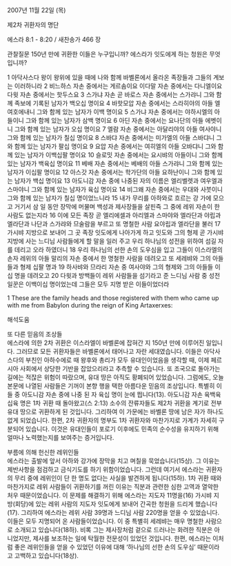 2007년 11월 22일 (목)

제2차 귀환자의 명단



에스라 8:1 - 8:20 / 새찬송가 466 장


관찰질문
150년 만에 귀환한 이들은 누구입니까? 
에스라가 잇도에게 하는 청원은 무엇입니까? 

1 아닥사스다 왕이 왕위에 있을 때에 나와 함께 바벨론에서 올라온 족장들과 그들의 계보는 이러하니라 2 비느하스 자손 중에서는 게르솜이요 이다말 자손 중에서는 다니엘이요 다윗 자손 중에서는 핫두스요 3 스가냐 자손 곧 바로스 자손 중에서는 스가랴니 그와 함께 족보에 기록된 남자가 백오십 명이요 4 바핫모압 자손 중에서는 스라히야의 아들 엘여호에내니 그와 함께 있는 남자가 이백 명이요 
5 스가냐 자손 중에서는 야하시엘의 아들이니 그와 함께 있는 남자가 삼백 명이요 6 아딘 자손 중에서는 요나단의 아들 에벳이니 그와 함께 있는 남자가 오십 명이요 7 엘람 자손 중에서는 아달리야의 아들 여사야니 그와 함께 있는 남자가 칠십 명이요 8 스바댜 자손 중에서는 미가엘의 아들 스바댜니 그와 함께 있는 남자가 팔십 명이요 9 요압 자손 중에서는 여히엘의 아들 오바댜니 그와 함께 있는 남자가 이백십팔 명이요 10 슬로밋 자손 중에서는 요시뱌의 아들이니 그와 함께 있는 남자가 백육십 명이요 11 베배 자손 중에서는 베배의 아들 스가랴니 그와 함께 있는 남자가 이십팔 명이요 12 아스갓 자손 중에서는 학가단의 아들 요하난이니 그와 함께 있는 남자가 백십 명이요 13 아도니감 자손 중에 나중된 자의 이름은 엘리벨렛과 여우엘과 스마야니 그와 함께 있는 남자가 육십 명이요 14 비그왜 자손 중에서는 우대와 사붓이니 그와 함께 있는 남자가 칠십 명이었느니라 15 내가 무리를 아하와로 흐르는 강 가에 모으고 거기서 삼 일 동안 장막에 머물며 백성과 제사장들을 살핀즉 그 중에 레위 자손이 한 사람도 없는지라 16 이에 모든 족장 곧 엘리에셀과 아리엘과 스마야와 엘라단과 야립과 엘라단과 나단과 스가랴와 므술람을 부르고 또 명철한 사람 요야립과 엘라단을 불러 17 가시뱌 지방으로 보내어 그 곳 족장 잇도에게 나아가게 하고 잇도와 그의 형제 곧 가시뱌 지방에 사는 느디님 사람들에게 할 말을 일러 주고 우리 하나님의 성전을 위하여 섬길 자를 데리고 오라 하였더니 18 우리 하나님의 선한 손의 도우심을 입고 그들이 이스라엘의 손자 레위의 아들 말리의 자손 중에서 한 명철한 사람을 데려오고 또 세레뱌와 그의 아들들과 형제 십팔 명과 19 하사뱌와 므라리 자손 중 여사야와 그의 형제와 그의 아들들 이십 명을 데려오고 20 다윗과 방백들이 레위 사람들을 섬기라고 준 느디님 사람 중 성전 일꾼은 이백이십 명이었는데 그들은 모두 지명 받은 이들이었더라 

1 These are the family heads and those registered with them who came up with me from Babylon during the reign of King Artaxerxes:

해석도움





또 다른 믿음의 조상들  
에스라에 의한 2차 귀환은 이스라엘이 바벨론에 잡혀간 지 150년 만에 이루어진 일입니다. 그러므로 모든 귀환자들은 바벨론에서 태어나고 자란 세대였습니다. 이들은 아닥사스다의 부친인 아하수에로 때 왕후와 총리가 모두 유대인이었음을 생각할 때, 이제 페르시아 사회에서 상당한 기반을 잡았으리라고 추측할 수 있습니다. 또 조국으로 돌아가는 길에는 적잖은 위험이 따랐으며, 유대 땅은 아직도 황폐되어 있었습니다. 그럼에도, 오늘 본문에 나열된 사람들은 기꺼이 본향 행을 택한 아름다운 믿음의 조상입니다. 특별히 이들 중 아도니감 자손 중에 나중 된 자 육십 명이 눈에 띕니다(13). 아도니감 자손 육백육십육 명은 1차 귀환 때 돌아왔고(스 2:13) 소수의 잔류자들도 제2차 귀환을 계기로 전부 유대 땅으로 귀환하게 된 것입니다. 그리하여 이 가문에는 바벨론 땅에 남은 자가 하나도 없게 되었습니다. 한편, 2차 귀환자의 명부도 1차 귀환자와 마찬가지로 가계가 자세히 구분되어 있습니다. 이것은 유대인들이 포로기 이후에도 민족의 순수성을 유지하기 위해 얼마나 노력했는지를 보여주는 증거입니다.   

부름에 의해 헌신한 레위인들  
에스라는 출발에 앞서 아하와 강가에 장막을 치고 며칠을 묵었습니다(15상). 그 이유는 제반사항을 점검하고 금식기도를 하기 위함이었습니다. 그런데 여기서 에스라는 귀환자의 무리 중에 레위인이 단 한 명도 없다는 사실을 발견하게 됩니다(15하). 1차 귀환 때와 마찬가지로 레위 사람들이 귀환하기를 꺼린 이유는 직분과 관련한 심한 고역과 열악한 처우 때문이었습니다. 이 문제를 해결하기 위해 에스라는 지도자 11명을(16) 가시뱌 지방(회당)에 있는 레위 사람의 지도자 잇도에게 보내어 간곡한 청원을 드리게 했습니다(17). 그리하여 에스라는 레위 사람 39명과 느디님 사람 220명을 얻을 수 있었습니다. 이들은 모두 지명되어 온 사람들이었습니다. 이 중 특별히 세레뱌는 매우 명철한 사람으로 소개되고 있습니다(18하). 비록 그는 제사장처럼 겉으로 드러나는 화려한 직분은 아니었지만, 제사를 보조하는 일에 탁월한 전문성이 있었던 것입니다. 한편, 에스라는 이처럼 좋은 레위인들을 얻을 수 있었던 이유에 대해 ‘하나님의 선한 손의 도우심’ 때문이라고 고백하고 있습니다(18상).